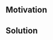 <!--
Thank you for your Pull Request. Please provide a description above and review
the requirements below.

Bug fixes and new features should include tests.

Contributors guide: https://github.com/wllfaria/reqtui/blob/main/CONTRIBUTING.md
-->

## Motivation

<!--
Explain the context and why you're making that change. What is the problem
you're trying to solve? If a new feature is being added, describe the intended
use case that feature fulfills.
-->

## Solution

<!--
Summarize the solution and provide any necessary context needed to understand
the code change.
-->
